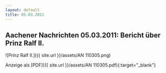 ```yaml
---
layout: default
title: 05.03.2011
---
```


## Aachener Nachrichten 05.03.2011: Bericht über Prinz Ralf II.

![Prinz Ralf II.]({{ site.url }}/assets/AN 110305.png)

Anzeige als [PDF]({{ site.url }}/assets/AN 110305.pdf){:target="_blank"}
